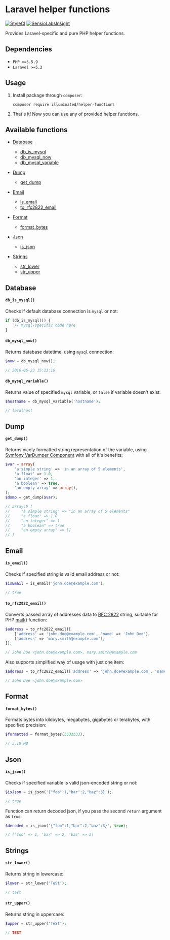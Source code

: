 # Laravel helper functions

[![StyleCI](https://styleci.io/repos/61384075/shield)](https://styleci.io/repos/61384075)
[![SensioLabsInsight](https://insight.sensiolabs.com/projects/df1af353-b377-4478-b57a-789d86eb35e9/mini.png)](https://insight.sensiolabs.com/projects/df1af353-b377-4478-b57a-789d86eb35e9)

Provides Laravel-specific and pure PHP helper functions.

## Dependencies
- `PHP >=5.5.9`
- `Laravel >=5.2`

## Usage

1. Install package through `composer`:
    ```shell
    composer require illuminated/helper-functions
    ```

2. That's it! Now you can use any of provided helper functions.

## Available functions

- [Database](#database)
    - [db_is_mysql](#db_is_mysql)
    - [db_mysql_now](#db_mysql_now)
    - [db_mysql_variable](#db_mysql_variable)

- [Dump](#dump)
    - [get_dump](#get_dump)

- [Email](#email)
    - [is_email](#is_email)
    - [to_rfc2822_email](#to_rfc2822_email)

- [Format](#format)
    - [format_bytes](#format_bytes)

- [Json](#json)
    - [is_json](#is_json)

- [Strings](#strings)
    - [str_lower](#str_lower)
    - [str_upper](#str_upper)

## Database

#### `db_is_mysql()`

Checks if default database connection is `mysql` or not:
```php
if (db_is_mysql()) {
    // mysql-specific code here
}
```

#### `db_mysql_now()`

Returns database datetime, using `mysql` connection:
```php
$now = db_mysql_now();

// 2016-06-23 15:23:16
```

#### `db_mysql_variable()`

Returns value of specified `mysql` variable, or `false` if variable doesn't exist:
```php
$hostname = db_mysql_variable('hostname');

// localhost
```

## Dump

#### `get_dump()`

Returns nicely formatted string representation of the variable, using [Symfony VarDumper Component](http://symfony.com/doc/current/components/var_dumper/introduction.html) with all of it's benefits:
```php
$var = array(
    'a simple string' => 'in an array of 5 elements',
    'a float' => 1.0,
    'an integer' => 1,
    'a boolean' => true,
    'an empty array' => array(),
);
$dump = get_dump($var);

// array:5 [
//     "a simple string" => "in an array of 5 elements"
//     "a float" => 1.0
//     "an integer" => 1
//     "a boolean" => true
//     "an empty array" => []
// ]
```

## Email

#### `is_email()`

Checks if specified string is valid email address or not:
```php
$isEmail = is_email('john.doe@example.com');

// true
```

#### `to_rfc2822_email()`

Converts passed array of addresses data to [RFC 2822](http://www.faqs.org/rfcs/rfc2822.html) string, suitable for PHP [mail()](http://ua2.php.net/manual/en/function.mail.php) function:
```php
$address = to_rfc2822_email([
    ['address' => 'john.doe@example.com', 'name' => 'John Doe'],
    ['address' => 'mary.smith@example.com'],
]);

// John Doe <john.doe@example.com>, mary.smith@example.com
```

Also supports simplified way of usage with just one item:
```php
$address = to_rfc2822_email(['address' => 'john.doe@example.com', 'name' => 'John Doe']);

// John Doe <john.doe@example.com>
```

## Format

#### `format_bytes()`

Formats bytes into kilobytes, megabytes, gigabytes or terabytes, with specified precision:
```php
$formatted = format_bytes(3333333);

// 3.18 MB
```

## Json

#### `is_json()`

Checks if specified variable is valid json-encoded string or not:
```php
$isJson = is_json('{"foo":1,"bar":2,"baz":3}');

// true
```

Function can return decoded json, if you pass the second `return` argument as `true`:
```php
$decoded = is_json('{"foo":1,"bar":2,"baz":3}', true);

// ['foo' => 1, 'bar' => 2, 'baz' => 3]
```

## Strings

#### `str_lower()`

Returns string in lowercase:
```php
$lower = str_lower('TeSt');

// test
```

#### `str_upper()`

Returns string in uppercase:
```php
$upper = str_upper('TeSt');

// TEST
```
